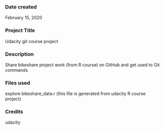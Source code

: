 ### Date created
February 15, 2020

### Project Title
Udacity git course project

### Description
Share bikeshare project work (from R course) on GitHub and get used to Git commands

### Files used
explore bikeshare_data.r
(this file is generated from udacity R course project)

### Credits
udacity
